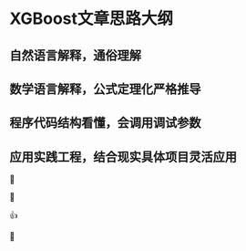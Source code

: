 # XGBoost文章思路大纲

## 自然语言解释，通俗理解

## 数学语言解释，公式定理化严格推导

##  程序代码结构看懂，会调用调试参数

## 应用实践工程，结合现实具体项目灵活应用

:rocket:

:dog:

:+1:

:camel:













